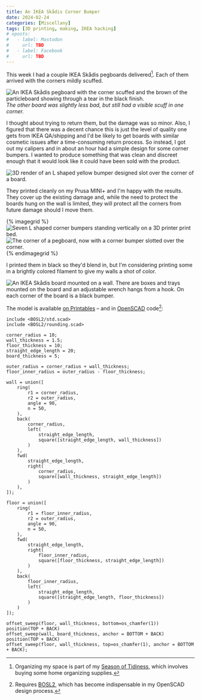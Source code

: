 ```yaml
---
title: An IKEA Skådis Corner Bumper
date: 2024-02-24
categories: [Miscellany]
tags: [3D printing, making, IKEA hacking]
# xposts:
#   - label: Mastodon
#     url: TBD
#   - label: Facebook
#     url: TBD
---
```


This week I had a couple IKEA Skådis pegboards delivered[^1]. Each of them arrived with the corners mildly scuffed.

![An IKEA Skådis pegboard with the corner scuffed and the brown of the particleboard showing through a tear in the black finish.](/media/ikea-skadis-corner-bumper/corner-scuff.jpg)  
_The other board was slightly less bad, but still had a visible scuff in one corner._

I thought about trying to return them, but the damage was so minor. Also, I figured that there was a decent chance this is just the level of quality one gets from IKEA QA/shipping and I'd be likely to get boards with similar cosmetic issues after a time-consuming return process. So instead, I got out my calipers and in about an hour had a simple design for some corner bumpers. I wanted to produce something that was clean and discreet enough that it would look like it could have been sold with the product.

![3D render of an L shaped yellow bumper designed slot over the corner of a board.](/media/ikea-skadis-corner-bumper/scad.png)

They printed cleanly on my Prusa MINI+ and I'm happy with the results. They cover up the existing damage and, while the need to protect the boards hung on the wall is limited, they will protect all the corners from future damage should I move them.

{% imagegrid %}
![Seven L shaped corner bumpers standing vertically on a 3D printer print bed.](/media/ikea-skadis-corner-bumper/print-bed.jpg)
![The corner of a pegboard, now with a corner bumper slotted over the corner.](/media/ikea-skadis-corner-bumper/corner-bumper.jpg)
{% endimagegrid %}

I printed them in black so they'd blend in, but I'm considering printing some in a brightly colored filament to give my walls a shot of color.

![An IKEA Skådis board mounted on a wall. There are boxes and trays mounted on the board and an adjustable wrench hangs from a hook. On each corner of the board is a black bumper.](/media/ikea-skadis-corner-bumper/on-wall.jpg)

The model is available [on Printables][] – and in [OpenSCAD][] code[^2]:

```openscad
include <BOSL2/std.scad>
include <BOSL2/rounding.scad>

corner_radius = 10;
wall_thickness = 1.5;
floor_thickness = 10;
straight_edge_length = 20;
board_thickness = 5;

outer_radius = corner_radius + wall_thickness;
floor_inner_radius = outer_radius - floor_thickness;

wall = union([
    ring(
        r1 = corner_radius,
        r2 = outer_radius,
        angle = 90,
        n = 50,
    ),
    back(
        corner_radius,
        left(
            straight_edge_length,
            square([straight_edge_length, wall_thickness])
        )
    ),
    fwd(
        straight_edge_length,
        right(
            corner_radius,
            square([wall_thickness, straight_edge_length])
        )
    ),
]);

floor = union([
    ring(
        r1 = floor_inner_radius,
        r2 = outer_radius,
        angle = 90,
        n = 50,
    ),
    fwd(
        straight_edge_length,
        right(
            floor_inner_radius,
            square([floor_thickness, straight_edge_length])
        )
    ),
    back(
        floor_inner_radius,
        left(
            straight_edge_length,
            square([straight_edge_length, floor_thickness])
        )
    )
]);

offset_sweep(floor, wall_thickness, bottom=os_chamfer(1))
position(TOP + BACK)
offset_sweep(wall, board_thickness, anchor = BOTTOM + BACK)
position(TOP + BACK)
offset_sweep(floor, wall_thickness, top=os_chamfer(1), anchor = BOTTOM + BACK);
```

[^1]: Organizing my space is part of my [Season of Tidiness](/2024/01/season-of-tidiness/), which involves buying some home organizing supplies.
[^2]: Requires [BOSL2][], which has become indispensable in my OpenSCAD design process.

[on Printables]: https://www.printables.com/model/778267-ikea-skadis-corner-bumper
[OpenSCAD]: https://www.openscad.org/
[BOSL2]: https://github.com/BelfrySCAD/BOSL2
